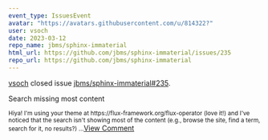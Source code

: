 ```yaml
---
event_type: IssuesEvent
avatar: "https://avatars.githubusercontent.com/u/814322?"
user: vsoch
date: 2023-03-12
repo_name: jbms/sphinx-immaterial
html_url: https://github.com/jbms/sphinx-immaterial/issues/235
repo_url: https://github.com/jbms/sphinx-immaterial
---
```


<a href='https://github.com/vsoch' target='_blank'>vsoch</a> closed issue <a href='https://github.com/jbms/sphinx-immaterial/issues/235' target='_blank'>jbms/sphinx-immaterial#235</a>.

<p>Search missing most content</p><small>Hiya! I'm using your theme at https://flux-framework.org/flux-operator (love it!) and I've noticed that the search isn't showing most of the content (e.g., browse the site, find a term, search for it, no results?)...</small><a href='https://github.com/jbms/sphinx-immaterial/issues/235' target='_blank'>View Comment</a>